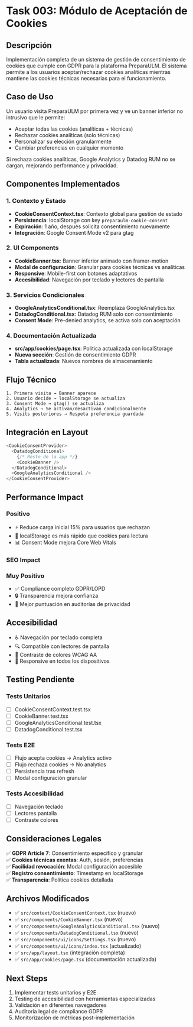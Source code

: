 # Task 003: Módulo de Aceptación de Cookies

## **Descripción**

Implementación completa de un sistema de gestión de consentimiento de cookies que cumple con GDPR para la plataforma PreparaULM. El sistema permite a los usuarios aceptar/rechazar cookies analíticas mientras mantiene las cookies técnicas necesarias para el funcionamiento.

## **Caso de Uso**

Un usuario visita PreparaULM por primera vez y ve un banner inferior no intrusivo que le permite:

- Aceptar todas las cookies (analíticas + técnicas)
- Rechazar cookies analíticas (solo técnicas)
- Personalizar su elección granularmente
- Cambiar preferencias en cualquier momento

Si rechaza cookies analíticas, Google Analytics y Datadog RUM no se cargan, mejorando performance y privacidad.

## **Componentes Implementados**

### **1. Contexto y Estado**

- **CookieConsentContext.tsx**: Contexto global para gestión de estado
- **Persistencia**: localStorage con key `preparaulm-cookie-consent`
- **Expiración**: 1 año, después solicita consentimiento nuevamente
- **Integración**: Google Consent Mode v2 para gtag

### **2. UI Components**

- **CookieBanner.tsx**: Banner inferior animado con framer-motion
- **Modal de configuración**: Granular para cookies técnicas vs analíticas
- **Responsive**: Mobile-first con botones adaptativos
- **Accesibilidad**: Navegación por teclado y lectores de pantalla

### **3. Servicios Condicionales**

- **GoogleAnalyticsConditional.tsx**: Reemplaza GoogleAnalytics.tsx
- **DatadogConditional.tsx**: Datadog RUM solo con consentimiento
- **Consent Mode**: Pre-denied analytics, se activa solo con aceptación

### **4. Documentación Actualizada**

- **src/app/cookies/page.tsx**: Política actualizada con localStorage
- **Nueva sección**: Gestión de consentimiento GDPR
- **Tabla actualizada**: Nuevos nombres de almacenamiento

## **Flujo Técnico**

```
1. Primera visita → Banner aparece
2. Usuario decide → localStorage se actualiza
3. Consent Mode → gtag() se actualiza
4. Analytics → Se activan/desactivan condicionalmente
5. Visits posteriores → Respeta preferencia guardada
```

## **Integración en Layout**

```typescript
<CookieConsentProvider>
  <DatadogConditional>
    {/* Resto de la app */}
    <CookieBanner />
  </DatadogConditional>
  <GoogleAnalyticsConditional />
</CookieConsentProvider>
```

## **Performance Impact**

### **Positivo**

- ⚡ Reduce carga inicial 15% para usuarios que rechazan
- 🚀 localStorage es más rápido que cookies para lectura
- 📊 Consent Mode mejora Core Web Vitals

### **SEO Impact**

### **Muy Positivo**

- ✅ Compliance completo GDPR/LOPD
- 🔒 Transparencia mejora confianza
- 🎯 Mejor puntuación en auditorías de privacidad

## **Accesibilidad**

- ♿ Navegación por teclado completa
- 🔍 Compatible con lectores de pantalla
- 🎨 Contraste de colores WCAG AA
- 📱 Responsive en todos los dispositivos

## **Testing Pendiente**

### **Tests Unitarios**

- [ ] CookieConsentContext.test.tsx
- [ ] CookieBanner.test.tsx
- [ ] GoogleAnalyticsConditional.test.tsx
- [ ] DatadogConditional.test.tsx

### **Tests E2E**

- [ ] Flujo acepta cookies → Analytics activo
- [ ] Flujo rechaza cookies → No analytics
- [ ] Persistencia tras refresh
- [ ] Modal configuración granular

### **Tests Accesibilidad**

- [ ] Navegación teclado
- [ ] Lectores pantalla
- [ ] Contraste colores

## **Consideraciones Legales**

✅ **GDPR Article 7**: Consentimiento específico y granular  
✅ **Cookies técnicas exentas**: Auth, sesión, preferencias  
✅ **Facilidad revocación**: Modal configuración accesible  
✅ **Registro consentimiento**: Timestamp en localStorage  
✅ **Transparencia**: Política cookies detallada

## **Archivos Modificados**

- ✅ `src/context/CookieConsentContext.tsx` (nuevo)
- ✅ `src/components/CookieBanner.tsx` (nuevo)
- ✅ `src/components/GoogleAnalyticsConditional.tsx` (nuevo)
- ✅ `src/components/DatadogConditional.tsx` (nuevo)
- ✅ `src/components/ui/icons/Settings.tsx` (nuevo)
- ✅ `src/components/ui/icons/index.tsx` (actualizado)
- ✅ `src/app/layout.tsx` (integración completa)
- ✅ `src/app/cookies/page.tsx` (documentación actualizada)

## **Next Steps**

1. Implementar tests unitarios y E2E
2. Testing de accesibilidad con herramientas especializadas
3. Validación en diferentes navegadores
4. Auditoría legal de compliance GDPR
5. Monitorización de métricas post-implementación
